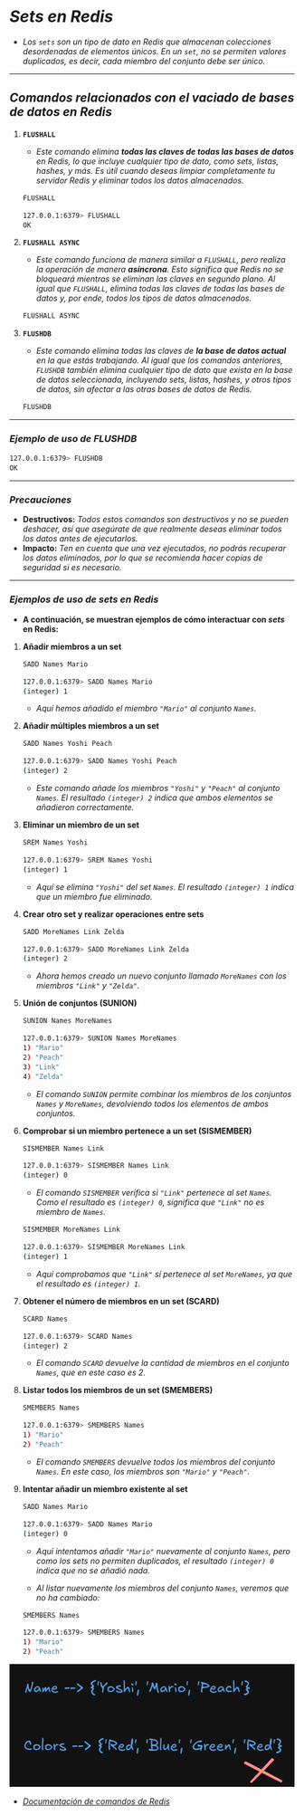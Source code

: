 <!-- Autor: Daniel Benjamin Perez Morales -->
<!-- GitHub: https://github.com/DanielPerezMoralesDev13 -->
<!-- Correo electrónico: danielperezdev@proton.me -->

# ***Sets en Redis***

- *Los `sets` son un tipo de dato en Redis que almacenan colecciones desordenadas de elementos únicos. En un `set`, no se permiten valores duplicados, es decir, cada miembro del conjunto debe ser único.*

---

## ***Comandos relacionados con el vaciado de bases de datos en Redis***

1. **`FLUSHALL`**  
   - *Este comando elimina **todas las claves de todas las bases de datos** en Redis, lo que incluye cualquier tipo de dato, como *sets*, *listas*, *hashes*, y más. Es útil cuando deseas limpiar completamente tu servidor Redis y eliminar todos los datos almacenados.*

   ```bash
   FLUSHALL
   ```

   ```bash
   127.0.0.1:6379> FLUSHALL
   OK
   ```

2. **`FLUSHALL ASYNC`**  
   - *Este comando funciona de manera similar a `FLUSHALL`, pero realiza la operación de manera **asíncrona**. Esto significa que Redis no se bloqueará mientras se eliminan las claves en segundo plano. Al igual que `FLUSHALL`, elimina todas las claves de todas las bases de datos y, por ende, todos los tipos de datos almacenados.*

   ```bash
   FLUSHALL ASYNC
   ```

3. **`FLUSHDB`**  
   - *Este comando elimina todas las claves de **la base de datos actual** en la que estás trabajando. Al igual que los comandos anteriores, `FLUSHDB` también elimina cualquier tipo de dato que exista en la base de datos seleccionada, incluyendo *sets*, *listas*, *hashes*, y otros tipos de datos, sin afectar a las otras bases de datos de Redis.*

   ```bash
   FLUSHDB
   ```

---

### ***Ejemplo de uso de FLUSHDB***

```bash
127.0.0.1:6379> FLUSHDB
OK
```

---

### ***Precauciones***

- **Destructivos:** *Todos estos comandos son destructivos y no se pueden deshacer, así que asegúrate de que realmente deseas eliminar todos los datos antes de ejecutarlos.*
- **Impacto:** *Ten en cuenta que una vez ejecutados, no podrás recuperar los datos eliminados, por lo que se recomienda hacer copias de seguridad si es necesario.*

---

### ***Ejemplos de uso de *sets* en Redis***

- **A continuación, se muestran ejemplos de cómo interactuar con *sets* en Redis:**

1. **Añadir miembros a un set**

   ```bash
   SADD Names Mario
   ```

   ```bash
   127.0.0.1:6379> SADD Names Mario
   (integer) 1
   ```

   - *Aquí hemos añadido el miembro `"Mario"` al conjunto `Names`.*

2. **Añadir múltiples miembros a un set**

   ```bash
   SADD Names Yoshi Peach
   ```

   ```bash
   127.0.0.1:6379> SADD Names Yoshi Peach
   (integer) 2
   ```

   - *Este comando añade los miembros `"Yoshi"` y `"Peach"` al conjunto `Names`. El resultado `(integer) 2` indica que ambos elementos se añadieron correctamente.*

3. **Eliminar un miembro de un set**

   ```bash
   SREM Names Yoshi
   ```

   ```bash
   127.0.0.1:6379> SREM Names Yoshi
   (integer) 1
   ```

   - *Aquí se elimina `"Yoshi"` del set `Names`. El resultado `(integer) 1` indica que un miembro fue eliminado.*

4. **Crear otro set y realizar operaciones entre sets**

   ```bash
   SADD MoreNames Link Zelda
   ```

   ```bash
   127.0.0.1:6379> SADD MoreNames Link Zelda
   (integer) 2
   ```

   - *Ahora hemos creado un nuevo conjunto llamado `MoreNames` con los miembros `"Link"` y `"Zelda"`.*

5. **Unión de conjuntos (SUNION)**

   ```bash
   SUNION Names MoreNames
   ```

   ```bash
   127.0.0.1:6379> SUNION Names MoreNames
   1) "Mario"
   2) "Peach"
   3) "Link"
   4) "Zelda"
   ```

   - *El comando `SUNION` permite combinar los miembros de los conjuntos `Names` y `MoreNames`, devolviendo todos los elementos de ambos conjuntos.*

6. **Comprobar si un miembro pertenece a un set (SISMEMBER)**

   ```bash
   SISMEMBER Names Link
   ```

   ```bash
   127.0.0.1:6379> SISMEMBER Names Link
   (integer) 0
   ```

   - *El comando `SISMEMBER` verifica si `"Link"` pertenece al set `Names`. Como el resultado es `(integer) 0`, significa que `"Link"` no es miembro de `Names`.*

   ```bash
   SISMEMBER MoreNames Link
   ```

   ```bash
   127.0.0.1:6379> SISMEMBER MoreNames Link
   (integer) 1
   ```

   - *Aquí comprobamos que `"Link"` sí pertenece al set `MoreNames`, ya que el resultado es `(integer) 1`.*

7. **Obtener el número de miembros en un set (SCARD)**

   ```bash
   SCARD Names
   ```

   ```bash
   127.0.0.1:6379> SCARD Names
   (integer) 2
   ```

   - *El comando `SCARD` devuelve la cantidad de miembros en el conjunto `Names`, que en este caso es 2.*

8. **Listar todos los miembros de un set (SMEMBERS)**

   ```bash
   SMEMBERS Names
   ```

   ```bash
   127.0.0.1:6379> SMEMBERS Names
   1) "Mario"
   2) "Peach"
   ```

   - *El comando `SMEMBERS` devuelve todos los miembros del conjunto `Names`. En este caso, los miembros son `"Mario"` y `"Peach"`.*

9. **Intentar añadir un miembro existente al set**

   ```bash
   SADD Names Mario
   ```

   ```bash
   127.0.0.1:6379> SADD Names Mario
   (integer) 0
   ```

   - *Aquí intentamos añadir `"Mario"` nuevamente al conjunto `Names`, pero como los *sets* no permiten duplicados, el resultado `(integer) 0` indica que no se añadió nada.*

   - *Al listar nuevamente los miembros del conjunto `Names`, veremos que no ha cambiado:*

   ```bash
   SMEMBERS Names
   ```

   ```bash
   127.0.0.1:6379> SMEMBERS Names
   1) "Mario"
   2) "Peach"
   ```

*![Set en Redis](/Images/SetRedis.png "/Images/SetRedis.png")*

- *[Documentación de comandos de Redis](https://redis.io/docs/latest/commands/?group=set "https://redis.io/docs/latest/commands/?group=set")*
